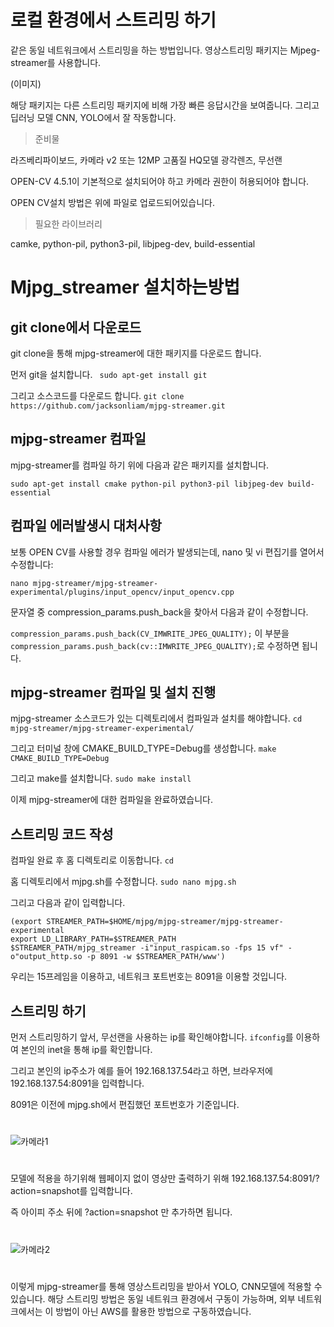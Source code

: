 # 로컬 환경에서 스트리밍 하기

같은 동일 네트워크에서 스트리밍을 하는 방법입니다.
영상스트리밍 패키지는 Mjpeg-streamer를 사용합니다.

(이미지)

해당 패키지는 다른 스트리밍 패키지에 비해 가장 빠른 응답시간을 보여줍니다.
그리고 딥러닝 모델 CNN, YOLO에서 잘 작동합니다.



>준비물

라즈베리파이보드, 카메라 v2 또는 12MP 고품질 HQ모델 광각렌즈, 무선랜

OPEN-CV 4.5.1이 기본적으로 설치되어야 하고 카메라 권한이 허용되어야 합니다.

OPEN CV설치 방법은 위에 파일로 업로드되어있습니다.

>필요한 라이브러리

camke, python-pil, python3-pil, libjpeg-dev, build-essential



# Mjpg_streamer 설치하는방법

## git clone에서 다운로드
git clone을 통해 mjpg-streamer에 대한 패키지를 다운로드 합니다.


먼저 git을 설치합니다.
``` sudo apt-get install git```

그리고 소스코드를 다운로드 합니다.
``` git clone https://github.com/jacksonliam/mjpg-streamer.git ```

## mjpg-streamer 컴파일

mjpg-streamer를 컴파일 하기 위에 다음과 같은 패키지를 설치합니다.

``` sudo apt-get install cmake python-pil python3-pil libjpeg-dev build-essential  ```

## 컴파일 에러발생시 대처사항

보통 OPEN CV를 사용할 경우 컴파일 에러가 발생되는데, nano 및 vi 편집기를 열어서 수정합니다:

``` nano mjpg-streamer/mjpg-streamer-experimental/plugins/input_opencv/input_opencv.cpp ```

문자열 중 compression_params.push_back을 찾아서 다음과 같이 수정합니다.

```compression_params.push_back(CV_IMWRITE_JPEG_QUALITY);``` 이 부분을
```compression_params.push_back(cv::IMWRITE_JPEG_QUALITY);```로 수정하면 됩니다.

## mjpg-streamer 컴파일 및 설치 진행

mjpg-streamer 소스코드가 있는 디렉토리에서 컴파일과 설치를 해야합니다.
``` cd mjpg-streamer/mjpg-streamer-experimental/ ```

그리고 터미널 창에 CMAKE_BUILD_TYPE=Debug를 생성합니다.
``` make CMAKE_BUILD_TYPE=Debug ```

그리고 make를 설치합니다.
``` sudo make install ```

이제 mjpg-streamer에 대한 컴파일을 완료하였습니다. 

## 스트리밍 코드 작성

컴파일 완료 후 홈 디렉토리로 이동합니다. 
``` cd ```

홈 디렉토리에서 mjpg.sh를 수정합니다. 
``` sudo nano mjpg.sh ```

그리고 다음과 같이 입력합니다. 

``` 
(export STREAMER_PATH=$HOME/mjpg/mjpg-streamer/mjpg-streamer-experimental
export LD_LIBRARY_PATH=$STREAMER_PATH
$STREAMER_PATH/mjpg_streamer -i"input_raspicam.so -fps 15 vf" -o"output_http.so -p 8091 -w $STREAMER_PATH/www')

```
우리는 15프레임을 이용하고, 네트워크 포트번호는 8091을 이용할 것입니다.

## 스트리밍 하기

먼저 스트리밍하기 앞서, 무선랜을 사용하는 ip를 확인해야합니다.
``` ifconfig ```를 이용하여 본인의 inet을 통해 ip를 확인합니다.

그리고 본인의 ip주소가 예를 들어 192.168.137.54라고 하면, 브라우저에 192.168.137.54:8091을 입력합니다.

8091은 이전에 mjpg.sh에서 편집했던 포트번호가 기준입니다.

#
![카메라1](https://user-images.githubusercontent.com/77596373/133739005-4df08f8b-4793-443e-92fb-1e4ea6e1887b.png)
#

모델에 적용을 하기위해 웹페이지 없이 영상만 출력하기 위해 192.168.137.54:8091/?action=snapshot를 입력합니다.

즉 아이피 주소 뒤에 ?action=snapshot 만 추가하면 됩니다.

#
![카메라2](https://user-images.githubusercontent.com/77596373/133739249-e4469dcf-2a39-4923-910d-fd9b9e30d502.PNG)
#

이렇게 mjpg-streamer를 통해 영상스트리밍을 받아서 YOLO, CNN모델에 적용할 수 있습니다.
해당 스트리밍 방법은 동일 네트워크 환경에서 구동이 가능하며, 외부 네트워크에서는 이 방법이 아닌 AWS를 활용한 방법으로 구동하였습니다.
